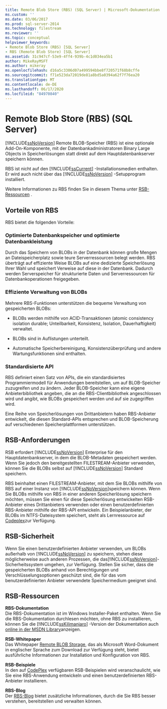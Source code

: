 ```yaml
---
title: Remote Blob Store (RBS) (SQL Server) | Microsoft-Dokumentation
ms.custom: ''
ms.date: 03/06/2017
ms.prod: sql-server-2014
ms.technology: filestream
ms.reviewer: ''
ms.topic: conceptual
helpviewer_keywords:
- Remote Blob Store (RBS) [SQL Server]
- RBS (Remote Blob Store) [SQL Server]
ms.assetid: 31c947cf-53e9-4ff4-939b-4c1d034ea5b1
author: MikeRayMSFT
ms.author: mikeray
ms.openlocfilehash: d16a5c3306d07a499594bbe8f720571f68b8cffe
ms.sourcegitcommit: f71e523da72019de81a8bd5a0394a62f7f76ea20
ms.translationtype: MT
ms.contentlocale: de-DE
ms.lasthandoff: 06/17/2020
ms.locfileid: "84970840"
---
```

# <a name="remote-blob-store-rbs-sql-server"></a>Remote Blob Store (RBS) (SQL Server)
  [!INCLUDE[ssNoVersion](../../includes/ssnoversion-md.md)] Remote BLOB-Speicher (RBS) ist eine optionale Add-On-Komponente, mit der Datenbankadministratoren Binary Large Objects in Speicherlösungen statt direkt auf dem Hauptdatenbankserver speichern können.  
  
 RBS ist nicht auf den [!INCLUDE[ssCurrent](../../includes/sscurrent-md.md)] -Installationsmedien enthalten. Er wird auch nicht über das [!INCLUDE[ssNoVersion](../../includes/ssnoversion-md.md)] -Setupprogram installiert.  
  
 Weitere Informationen zu RBS finden Sie in diesem Thema unter [RSB-Ressourcen](#rbsresources) .  
  
## <a name="benefits-of-rbs"></a>Vorteile von RBS  
 RBS bietet die folgenden Vorteile:  
  
### <a name="optimized-database-storage-and-performance"></a>Optimierte Datenbankspeicher und optimierte Datenbankleistung  
 Durch das Speichern von BLOBs in der Datenbank können große Mengen an Dateispeicherplatz sowie teure Serverressourcen belegt werden. RBS überträgt auf effiziente Weise BLOBs auf eine dedizierte Speicherlösung Ihrer Wahl und speichert Verweise auf diese in der Datenbank. Dadurch werden Serverspeicher für strukturierte Daten und Serverressourcen für Datenbankoperationen freigegeben.  
  
### <a name="efficient-management-of-blobs"></a>Effiziente Verwaltung von BLOBs  
 Mehrere RBS-Funktionen unterstützen die bequeme Verwaltung von gespeicherten BLOBs:  
  
-   BLOBs werden mithilfe von ACID-Transaktionen (atomic consistency isolation durable; Unteilbarkeit, Konsistenz, Isolation, Dauerhaftigkeit) verwaltet.  
  
-   BLOBs sind in Auflistungen unterteilt.  
  
-   Automatische Speicherbereinigung, Konsistenzüberprüfung und andere Wartungsfunktionen sind enthalten.  
  
### <a name="standardized-api"></a>Standardisierte API  
 RBS definiert einen Satz von APIs, die ein standardisiertes Programmiermodell für Anwendungen bereitstellen, um auf BLOB-Speicher zuzugreifen und zu ändern. Jeder BLOB-Speicher kann eine eigene Anbieterbibliothek angeben, die an die RBS-Clientbibliothek angeschlossen wird und angibt, wie BLOBs gespeichert werden und auf sie zugegriffen wird.  
  
 Eine Reihe von Speicherlösungen von Drittanbietern haben RBS-Anbieter entwickelt, die diesen Standard-APIs entsprechen und BLOB-Speicherung auf verschiedenen Speicherplattformen unterstützen.  
  
## <a name="rbs-requirements"></a>RSB-Anforderungen  
 RSB erfordert [!INCLUDE[ssNoVersion](../../includes/ssnoversion-md.md)] Enterprise für den Hauptdatenbankserver, in dem die BLOB-Metadaten gespeichert werden. Wenn Sie jedoch den bereitgestellten FILESTREAM-Anbieter verwenden, können Sie die BLOBs selbst auf [!INCLUDE[ssNoVersion](../../includes/ssnoversion-md.md)] Standard speichern.  
  
 RBS beinhaltet einen FILESTREAM-Anbieter, mit dem Sie BLOBs mithilfe von RBS auf einer Instanz von [!INCLUDE[ssNoVersion](../../includes/ssnoversion-md.md)]speichern können. Wenn Sie BLOBs mithilfe von RBS in einer anderen Speicherlösung speichern möchten, müssen Sie einen für diese Speicherlösung entwickelten RSB-Anbieter eines Drittanbieters verwenden oder einen benutzerdefinierten RBS-Anbieter mithilfe der RBS-API entwickeln. Ein Beispielanbieter, der BLOBs im NTFS-Dateisystem speichert, steht als Lernressource auf [Codeplex](https://go.microsoft.com/fwlink/?LinkId=210190)zur Verfügung.  
  
## <a name="rbs-security"></a>RSB-Sicherheit  
 Wenn Sie einen benutzerdefinierten Anbieter verwenden, um BLOBs außerhalb von [!INCLUDE[ssNoVersion](../../includes/ssnoversion-md.md)] zu speichern, stehen diese möglicherweise auch anderen Prozessen, die das[!INCLUDE[ssNoVersion](../../includes/ssnoversion-md.md)]-Sicherheitssystem umgehen, zur Verfügung. Stellen Sie sicher, dass die gespeicherten BLOBs anhand von Berechtigungen und Verschlüsselungsoptionen geschützt sind, die für das vom benutzerdefinierten Anbieter verwendete Speichermedium geeignet sind.  
  
##  <a name="rbs-resources"></a><a name="rbsresources"></a>RSB-Ressourcen  
 **RBS-Dokumentation**  
 Die RBS-Dokumentation ist im Windows Installer-Paket enthalten. Wenn Sie die RBS-Dokumentation durchlesen möchten, ohne RBS zu installieren, können Sie die [!INCLUDE[ssKilimanjaro](../../includes/sskilimanjaro-md.md)] -Version der Dokumentation auch [online in der MSDN Library](https://go.microsoft.com/fwlink/?LinkId=210192)anzeigen.  
  
 **RSB-Whitepaper**  
 Das Whitepaper [Remote BLOB Storage](https://go.microsoft.com/fwlink/?LinkId=210422), das als Microsoft Word-Dokument in englischer Sprache zum Download zur Verfügung steht, bietet ausführliche Informationen zur Installation und Konfiguration von RBS.  
  
 **RSB-Beispiele**  
 In den auf [CodePlex](https://go.microsoft.com/fwlink/?LinkId=210190) verfügbaren RSB-Beispielen wird veranschaulicht, wie Sie eine RBS-Anwendung entwickeln und einen benutzerdefinierten RBS-Anbieter installieren.  
  
 **RBS-Blog**  
 Der [RBS-Blog](https://go.microsoft.com/fwlink/?LinkId=210315) bietet zusätzliche Informationen, durch die Sie RBS besser verstehen, bereitstellen und verwalten können.  
  
  
